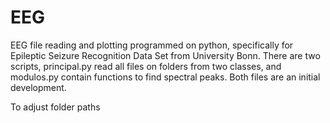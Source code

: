 # EEG
EEG file reading and plotting programmed on python, specifically for  Epileptic Seizure Recognition Data Set from University Bonn.
There are two scripts, principal.py read all files on folders from two classes, and modulos.py contain functions to find spectral peaks.
Both files are an initial development.

To adjust folder paths
